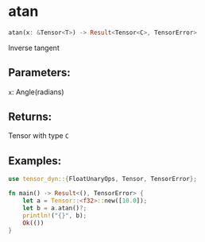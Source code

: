 # atan
```rust
atan(x: &Tensor<T>) -> Result<Tensor<C>, TensorError>
```
Inverse tangent
## Parameters:
`x`: Angle(radians)
## Returns:
Tensor with type `C`
## Examples:
```rust
use tensor_dyn::{FloatUnaryOps, Tensor, TensorError};

fn main() -> Result<(), TensorError> {
    let a = Tensor::<f32>::new([10.0]);
    let b = a.atan()?;
    println!("{}", b);
    Ok(())
}
```